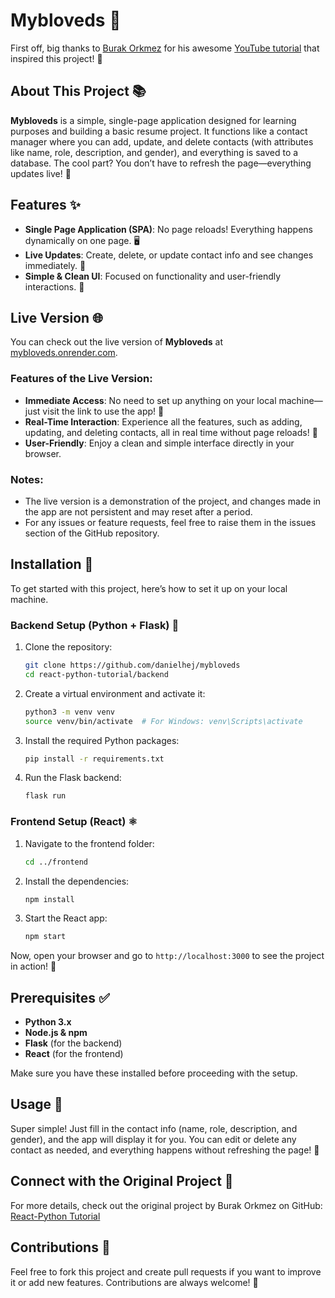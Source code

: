 # Mybloveds 🎉

First off, big thanks to [Burak Orkmez](https://github.com/burakorkmez) for his awesome [YouTube tutorial](https://youtu.be/tWHXaSC2T_s) that inspired this project! 🙌

## About This Project 📚

**Mybloveds** is a simple, single-page application designed for learning purposes and building a basic resume project. It functions like a contact manager where you can add, update, and delete contacts (with attributes like name, role, description, and gender), and everything is saved to a database. The cool part? You don’t have to refresh the page—everything updates live! 🚀

## Features ✨

- **Single Page Application (SPA)**: No page reloads! Everything happens dynamically on one page. 🖥️
- **Live Updates**: Create, delete, or update contact info and see changes immediately. 🔄
- **Simple & Clean UI**: Focused on functionality and user-friendly interactions. 🎨

## Live Version 🌐

You can check out the live version of **Mybloveds** at [mybloveds.onrender.com](https://mybloveds.onrender.com). 

### Features of the Live Version:

- **Immediate Access**: No need to set up anything on your local machine—just visit the link to use the app! 🔗
- **Real-Time Interaction**: Experience all the features, such as adding, updating, and deleting contacts, all in real time without page reloads! 🚀
- **User-Friendly**: Enjoy a clean and simple interface directly in your browser.

### Notes:

- The live version is a demonstration of the project, and changes made in the app are not persistent and may reset after a period.
- For any issues or feature requests, feel free to raise them in the issues section of the GitHub repository.

## Installation 🔧

To get started with this project, here’s how to set it up on your local machine.

### Backend Setup (Python + Flask) 🐍

1. Clone the repository:

   ```bash
   git clone https://github.com/danielhej/mybloveds
   cd react-python-tutorial/backend
   ```

2. Create a virtual environment and activate it:

   ```bash
   python3 -m venv venv
   source venv/bin/activate  # For Windows: venv\Scripts\activate
   ```

3. Install the required Python packages:

   ```bash
   pip install -r requirements.txt
   ```

4. Run the Flask backend:

   ```bash
   flask run
   ```

### Frontend Setup (React) ⚛️

1. Navigate to the frontend folder:

   ```bash
   cd ../frontend
   ```

2. Install the dependencies:

   ```bash
   npm install
   ```

3. Start the React app:

   ```bash
   npm start
   ```

Now, open your browser and go to `http://localhost:3000` to see the project in action! 🎉

## Prerequisites ✅

- **Python 3.x**
- **Node.js & npm**
- **Flask** (for the backend)
- **React** (for the frontend)

Make sure you have these installed before proceeding with the setup.

## Usage 📝

Super simple! Just fill in the contact info (name, role, description, and gender), and the app will display it for you. You can edit or delete any contact as needed, and everything happens without refreshing the page! 🌟

## Connect with the Original Project 🔗

For more details, check out the original project by Burak Orkmez on GitHub: [React-Python Tutorial](https://github.com/burakorkmez/react-python-tutorial)

## Contributions 🤝

Feel free to fork this project and create pull requests if you want to improve it or add new features. Contributions are always welcome! 🌈
